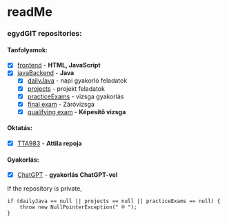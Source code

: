 # readMe
   
### **egydGIT** repositories:
#### Tanfolyamok:
- [x] [frontend](https://github.com/egydGIT/frontend) - **HTML, JavaScript**
- [x] [javaBackend](https://github.com/egydGIT/javaBackend) - **Java**
    - [x] [dailyJava](https://github.com/egydGIT/dailyJava_privat) - napi gyakorló feladatok
    - [x] [projects](https://github.com/egydGIT/projects) - projekt feladatok
    - [x] [practiceExams](https://github.com/egydGIT/practiceExams) - vizsga gyakorlás
    - [x] [final exam](https://github.com/egydGIT/zarovizsga) - Záróvizsga
    - [x] [qualifying exam](https://github.com/egydGIT/kepesitovizsga) - **Képesítő vizsga**

#### Oktatás:
- [x] [TTA983](https://github.com/egydGIT/TTA983) - **Attila repoja**

#### Gyakorlás:
- [x] [ChatGPT](https://github.com/egydGIT/ChatGPT) - **gyakorlás ChatGPT-vel**


If the repository is private,  

    if (dailyJava == null || projects == null || practiceExams == null) {
        throw new NullPointerException(" ® ");
    }
